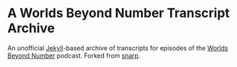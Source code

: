# A Worlds Beyond Number Transcript Archive

An unofficial [Jekyll](https://jekyllrb.com/)-based archive of transcripts for episodes of the [Worlds Beyond Number](https://worldsbeyondnumber.com/) podcast. Forked from [snarp](http://snarp.github.io/).
